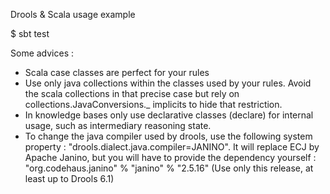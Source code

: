 Drools & Scala usage example

$ sbt test

Some advices :

 - Scala case classes are perfect for your rules
 - Use only java collections within the classes used by your rules.
   Avoid the scala collections in that precise case but rely on
   collections.JavaConversions._ implicits to hide that restriction.
 - In knowledge bases only use declarative classes (declare) for
   internal usage, such as intermediary reasoning state.
 - To change the java compiler used by drools, use the following 
   system property : "drools.dialect.java.compiler=JANINO".
   It will replace ECJ by Apache Janino, but you will have to
   provide the dependency yourself : 
   "org.codehaus.janino" % "janino" % "2.5.16" (Use only this release,
   at least up to Drools 6.1)


